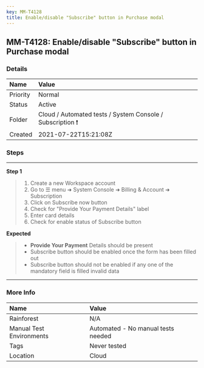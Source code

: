 ```yaml
---
key: MM-T4128
title: Enable/disable "Subscribe" button in Purchase modal
---
```


## MM-T4128: Enable/disable "Subscribe" button in Purchase modal

### Details

| Name     | Value                                                     |
| :------- | :-------------------------------------------------------- |
| Priority | Normal                                                    |
| Status   | Active                                                    |
| Folder   | Cloud / Automated tests / System Console / Subscription ❗ |
| Created  | 2021-07-22T15:21:08Z                                      |

### Steps

<hr/>

**Step 1**

> <article><ol><li>Create a new Workspace account</li><li>Go to ☰ menu ➜ System Console ➜ Billing &amp; Account ➜ Subscription </li><li>Click on Subscribe now button</li><li>Check for "Provide Your Payment Details" label</li><li>Enter card details</li><li>Check for enable status of Subscribe button</li></ol></article>

**Expected**

> <article><ul><li><strong>Provide Your Payment</strong> Details should be present</li><li>Subscribe button should be enabled once the form has been filled out</li><li>Subscribe button should not be enabled if any one of the mandatory field is filled invalid data</li></ul></article>

<hr/>

### More Info

| Name                     | Value                              |
| :----------------------- | :--------------------------------- |
| Rainforest               | N/A                                |
| Manual Test Environments | Automated - No manual tests needed |
| Tags                     | Never tested                       |
| Location                 | Cloud                              |

